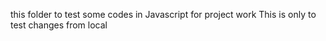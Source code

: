 this folder to test some codes in Javascript for project work
This is only to test changes from local

